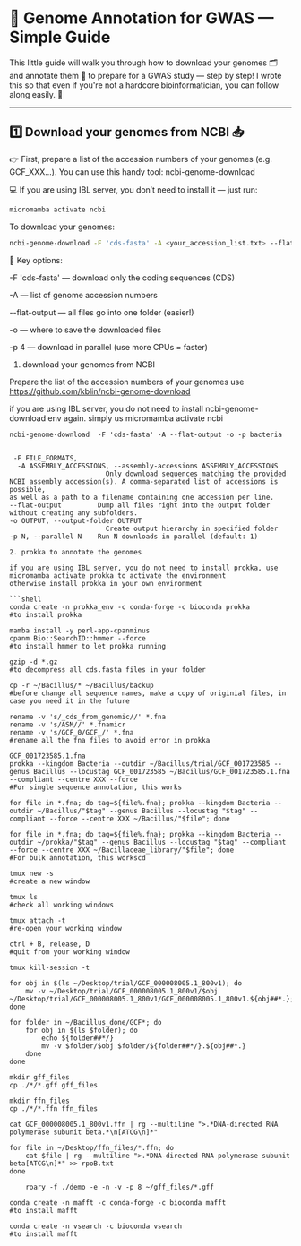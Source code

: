 # 🧬 Genome Annotation for GWAS — Simple Guide

This little guide will walk you through how to download your genomes 🗂️ and annotate them 📝 to prepare for a GWAS study — step by step!
I wrote this so that even if you're not a hardcore bioinformatician, you can follow along easily. 🚀

---

## 1️⃣ Download your genomes from NCBI 📥
👉 First, prepare a list of the accession numbers of your genomes (e.g. GCF_XXX...).
You can use this handy tool: ncbi-genome-download

💻 If you are using IBL server, you don’t need to install it — just run:

   ```bash
micromamba activate ncbi
   ```

To download your genomes:

   ```bash
ncbi-genome-download -F 'cds-fasta' -A <your_accession_list.txt> --flat-output -o ./your_output_folder -p 4 bacteria
   ```

📌 Key options:

-F 'cds-fasta' — download only the coding sequences (CDS)

-A <your list> — list of genome accession numbers

--flat-output — all files go into one folder (easier!)

-o — where to save the downloaded files

-p 4 — download in parallel (use more CPUs = faster)

1. download your genomes from NCBI

Prepare the list of the accession numbers of your genomes use https://github.com/kblin/ncbi-genome-download

if you are using IBL server, you do not need to install ncbi-genome-download env again. simply us micromamba activate ncbi

```shell
ncbi-genome-download  -F 'cds-fasta' -A --flat-output -o -p bacteria


 -F FILE_FORMATS,
  -A ASSEMBLY_ACCESSIONS, --assembly-accessions ASSEMBLY_ACCESSIONS
                        Only download sequences matching the provided NCBI assembly accession(s). A comma-separated list of accessions is possible, 
as well as a path to a filename containing one accession per line.
--flat-output         Dump all files right into the output folder without creating any subfolders.
-o OUTPUT, --output-folder OUTPUT
                        Create output hierarchy in specified folder
-p N, --parallel N    Run N downloads in parallel (default: 1)

2. prokka to annotate the genomes 

if you are using IBL server, you do not need to install prokka, use micromamba activate prokka to activate the environment
otherwise install prokka in your own environment

```shell
conda create -n prokka_env -c conda-forge -c bioconda prokka
#to install prokka

mamba install -y perl-app-cpanminus
cpanm Bio::SearchIO::hmmer --force
#to install hmmer to let prokka running
```

```shell
gzip -d *.gz
#to decompress all cds.fasta files in your folder
```

```shell
cp -r ~/Bacillus/* ~/Bacillus/backup
#before change all sequence names, make a copy of originial files, in case you need it in the future
```

```shell
rename -v 's/_cds_from_genomic//' *.fna
rename -v 's/ASM//' *.fnamicr
rename -v 's/GCF_0/GCF_/' *.fna
#rename all the fna files to avoid error in prokka
```

```shell
GCF_001723585.1.fna
prokka --kingdom Bacteria --outdir ~/Bacillus/trial/GCF_001723585 --genus Bacillus --locustag GCF_001723585 ~/Bacillus/GCF_001723585.1.fna --compliant --centre XXX --force
#For single sequence annotation, this works
```

```shell
for file in *.fna; do tag=${file%.fna}; prokka --kingdom Bacteria --outdir ~/Bacillus/"$tag" --genus Bacillus --locustag "$tag" --compliant --force --centre XXX ~/Bacillus/"$file"; done

for file in *.fna; do tag=${file%.fna}; prokka --kingdom Bacteria --outdir ~/prokka/"$tag" --genus Bacillus --locustag "$tag" --compliant --force --centre XXX ~/Bacillaceae_library/"$file"; done
#For bulk annotation, this workscd 
```

```shell
tmux new -s
#create a new window

tmux ls
#check all working windows 

tmux attach -t 
#re-open your working window

ctrl + B, release, D
#quit from your working window

tmux kill-session -t
```

```shell
for obj in $(ls ~/Desktop/trial/GCF_000008005.1_800v1); do
    mv -v ~/Desktop/trial/GCF_000008005.1_800v1/$obj ~/Desktop/trial/GCF_000008005.1_800v1/GCF_000008005.1_800v1.${obj##*.};
done
```

```shell
for folder in ~/Bacillus_done/GCF*; do
    for obj in $(ls $folder); do
        echo ${folder##*/}
        mv -v $folder/$obj $folder/${folder##*/}.${obj##*.}
    done
done
```

```shell
mkdir gff_files
cp ./*/*.gff gff_files

mkdir ffn_files
cp ./*/*.ffn ffn_files
```

```shell
cat GCF_000008005.1_800v1.ffn | rg --multiline ">.*DNA-directed RNA polymerase subunit beta.*\n[ATCG\n]*"
```

```shell
for file in ~/Desktop/ffn_files/*.ffn; do
    cat $file | rg --multiline ">.*DNA-directed RNA polymerase subunit beta[ATCG\n]*" >> rpoB.txt
done
```

```shell
	roary -f ./demo -e -n -v -p 8 ~/gff_files/*.gff
```

```shell
conda create -n mafft -c conda-forge -c bioconda mafft
#to install mafft
```

```shell
conda create -n vsearch -c bioconda vsearch
#to install mafft
```
